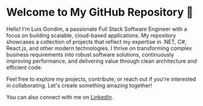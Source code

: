 # Welcome to My GitHub Repository 👋
Hello! I'm Luis Gondim, a passionate Full Stack Software Engineer with a focus on building scalable, cloud-based applications. My repository showcases a collection of projects that reflect my expertise in .NET, C#, React.js, and other modern technologies. I thrive on transforming complex business requirements into robust software solutions, continuously improving performance, and delivering value through clean architecture and efficient code.

Feel free to explore my projects, contribute, or reach out if you're interested in collaborating. Let's create something amazing together!

You can also connect with me on [LinkedIn](https://www.linkedin.com/in/luispaulogondim/).
